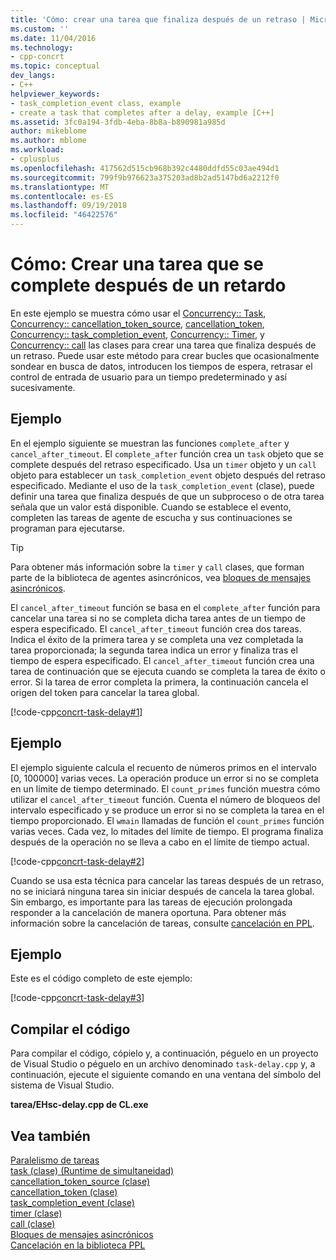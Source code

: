 ```yaml
---
title: 'Cómo: crear una tarea que finaliza después de un retraso | Microsoft Docs'
ms.custom: ''
ms.date: 11/04/2016
ms.technology:
- cpp-concrt
ms.topic: conceptual
dev_langs:
- C++
helpviewer_keywords:
- task_completion_event class, example
- create a task that completes after a delay, example [C++]
ms.assetid: 3fc0a194-3fdb-4eba-8b8a-b890981a985d
author: mikeblome
ms.author: mblome
ms.workload:
- cplusplus
ms.openlocfilehash: 417562d515cb968b392c4480ddfd55c03ae494d1
ms.sourcegitcommit: 799f9b976623a375203ad8b2ad5147bd6a2212f0
ms.translationtype: MT
ms.contentlocale: es-ES
ms.lasthandoff: 09/19/2018
ms.locfileid: "46422576"
---
```

# <a name="how-to-create-a-task-that-completes-after-a-delay"></a>Cómo: Crear una tarea que se complete después de un retardo

En este ejemplo se muestra cómo usar el [Concurrency:: Task](../../parallel/concrt/reference/task-class.md), [Concurrency:: cancellation_token_source](../../parallel/concrt/reference/cancellation-token-source-class.md), [cancellation_token](../../parallel/concrt/reference/cancellation-token-class.md), [ Concurrency:: task_completion_event](../../parallel/concrt/reference/task-completion-event-class.md), [Concurrency:: Timer](../../parallel/concrt/reference/timer-class.md), y [Concurrency:: call](../../parallel/concrt/reference/call-class.md) las clases para crear una tarea que finaliza después de un retraso. Puede usar este método para crear bucles que ocasionalmente sondear en busca de datos, introducen los tiempos de espera, retrasar el control de entrada de usuario para un tiempo predeterminado y así sucesivamente.

## <a name="example"></a>Ejemplo

En el ejemplo siguiente se muestran las funciones `complete_after` y `cancel_after_timeout`. El `complete_after` función crea un `task` objeto que se complete después del retraso especificado. Usa un `timer` objeto y un `call` objeto para establecer un `task_completion_event` objeto después del retraso especificado. Mediante el uso de la `task_completion_event` (clase), puede definir una tarea que finaliza después de que un subproceso o de otra tarea señala que un valor está disponible. Cuando se establece el evento, completen las tareas de agente de escucha y sus continuaciones se programan para ejecutarse.

> [!TIP]
>  Para obtener más información sobre la `timer` y `call` clases, que forman parte de la biblioteca de agentes asincrónicos, vea [bloques de mensajes asincrónicos](../../parallel/concrt/asynchronous-message-blocks.md).

El `cancel_after_timeout` función se basa en el `complete_after` función para cancelar una tarea si no se completa dicha tarea antes de un tiempo de espera especificado. El `cancel_after_timeout` función crea dos tareas. Indica el éxito de la primera tarea y se completa una vez completada la tarea proporcionada; la segunda tarea indica un error y finaliza tras el tiempo de espera especificado. El `cancel_after_timeout` función crea una tarea de continuación que se ejecuta cuando se completa la tarea de éxito o error. Si la tarea de error completa la primera, la continuación cancela el origen del token para cancelar la tarea global.

[!code-cpp[concrt-task-delay#1](../../parallel/concrt/codesnippet/cpp/how-to-create-a-task-that-completes-after-a-delay_1.cpp)]

## <a name="example"></a>Ejemplo

El ejemplo siguiente calcula el recuento de números primos en el intervalo [0, 100000] varias veces. La operación produce un error si no se completa en un límite de tiempo determinado. El `count_primes` función muestra cómo utilizar el `cancel_after_timeout` función. Cuenta el número de bloqueos del intervalo especificado y se produce un error si no se completa la tarea en el tiempo proporcionado. El `wmain` llamadas de función el `count_primes` función varias veces. Cada vez, lo mitades del límite de tiempo. El programa finaliza después de la operación no se lleva a cabo en el límite de tiempo actual.

[!code-cpp[concrt-task-delay#2](../../parallel/concrt/codesnippet/cpp/how-to-create-a-task-that-completes-after-a-delay_2.cpp)]

Cuando se usa esta técnica para cancelar las tareas después de un retraso, no se iniciará ninguna tarea sin iniciar después de cancela la tarea global. Sin embargo, es importante para las tareas de ejecución prolongada responder a la cancelación de manera oportuna. Para obtener más información sobre la cancelación de tareas, consulte [cancelación en PPL](cancellation-in-the-ppl.md).

## <a name="example"></a>Ejemplo

Este es el código completo de este ejemplo:

[!code-cpp[concrt-task-delay#3](../../parallel/concrt/codesnippet/cpp/how-to-create-a-task-that-completes-after-a-delay_3.cpp)]

## <a name="compiling-the-code"></a>Compilar el código

Para compilar el código, cópielo y, a continuación, péguelo en un proyecto de Visual Studio o péguelo en un archivo denominado `task-delay.cpp` y, a continuación, ejecute el siguiente comando en una ventana del símbolo del sistema de Visual Studio.

**tarea/EHsc-delay.cpp de CL.exe**

## <a name="see-also"></a>Vea también

[Paralelismo de tareas](../../parallel/concrt/task-parallelism-concurrency-runtime.md)<br/>
[task (clase) (Runtime de simultaneidad)](../../parallel/concrt/reference/task-class.md)<br/>
[cancellation_token_source (clase)](../../parallel/concrt/reference/cancellation-token-source-class.md)<br/>
[cancellation_token (clase)](../../parallel/concrt/reference/cancellation-token-class.md)<br/>
[task_completion_event (clase)](../../parallel/concrt/reference/task-completion-event-class.md)<br/>
[timer (clase)](../../parallel/concrt/reference/timer-class.md)<br/>
[call (clase)](../../parallel/concrt/reference/call-class.md)<br/>
[Bloques de mensajes asincrónicos](../../parallel/concrt/asynchronous-message-blocks.md)<br/>
[Cancelación en la biblioteca PPL](cancellation-in-the-ppl.md)

